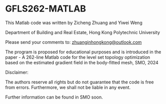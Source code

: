 # GFLS262-MATLAB
This Matlab code was written by Zicheng Zhuang and Yiwei Weng

Department of Building and Real Estate, Hong Kong Polytechnic University

Please send your comments to: zhuanginhongkong@outlook.com

The program is proposed for educational purposes and is introduced in the paper - A 262-line Matlab code for the level set topology optimization based on the estimated gradient field in the body-fitted mesh, SMO, 2024 

Disclaimer:

The authors reserve all rights but do not guarantee that the code is free from errors. Furthermore, we shall not be liable in any event.

Further information can be found in SMO soon.
